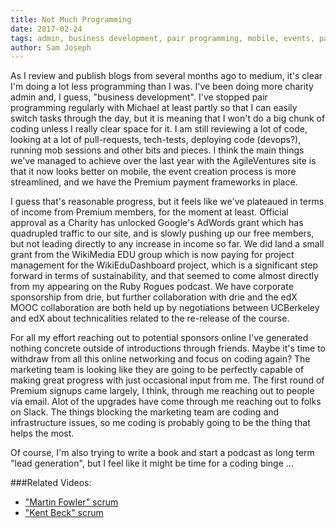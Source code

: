```yaml
---
title: Not Much Programming
date: 2017-02-24
tags: admin, business development, pair programming, mobile, events, payment, income, charity, adwords, WikiMedia, Ruby Rogues
author: Sam Joseph
---
```


As I review and publish blogs from several months ago to medium, it's clear I'm doing a lot less programming than I was.  I've been doing more charity admin and, I guess, "business development".  I've stopped pair programming regularly with Michael at least partly so that I can easily switch tasks through the day, but it is meaning that I won't do a big chunk of coding unless I really clear space for it.  I am still reviewing a lot of code, looking at a lot of pull-requests, tech-tests, deploying code (devops?), running mob sessions and other bits and pieces.  I think the main things we've managed to achieve over the last year with the AgileVentures site is that it now looks better on mobile, the event creation process is more streamlined, and we have the Premium payment frameworks in place.

I guess that's reasonable progress, but it feels like we've plateaued in terms of income from Premium members, for the moment at least.  Official approval as a Charity has unlocked Google's AdWords grant which has quadrupled traffic to our site, and is slowly pushing up our free members, but not leading directly to any increase in income so far.  We did land a small grant from the WikiMedia EDU group which is now paying for project management for the WikiEduDashboard project, which is a significant step forward in terms of sustainability, and that seemed to come almost directly from my appearing on the Ruby Rogues podcast.  We have corporate sponsorship from drie, but further collaboration with drie and the edX MOOC collaboration are both held up by negotiations between UCBerkeley and edX about technicalities related to the re-release of the course.

For all my effort reaching out to potential sponsors online I've generated nothing concrete outside of introductions through friends.  Maybe it's time to withdraw from all this online networking and focus on coding again?  The marketing team is looking like they are going to be perfectly capable of making great progress with just occasional input from me.  The first round of Premium signups came largely, I think, through me reaching out to people via email.  Alot of the upgrades have come through me reaching out to folks on Slack.  The things blocking the marketing team are coding and infrastructure issues, so me coding is probably going to be the thing that helps the most.

Of course, I'm also trying to write a book and start a podcast as long term "lead generation", but I feel like it might be time for a coding binge ...

###Related Videos:

* ["Martin Fowler" scrum](https://www.youtube.com/watch?v=fV1JYPRXCiw)
* ["Kent Beck" scrum](https://www.youtube.com/watch?v=x14sVgrKeoc)

